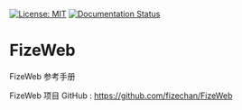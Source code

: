 [![License: MIT](https://img.shields.io/badge/License-MIT-yellow.svg)](https://opensource.org/licenses/MIT)
[![Documentation Status](https://readthedocs.org/projects/fizeweb/badge/?version=latest)](https://fizeweb.readthedocs.io/zh_CN/latest/?badge=latest)

# FizeWeb
FizeWeb 参考手册

FizeWeb 项目 GitHub : [ https://github.com/fizechan/FizeWeb ](https://github.com/fizechan/FizeWeb)
